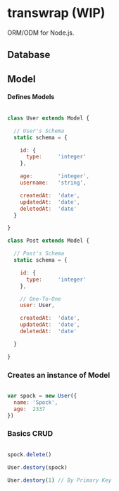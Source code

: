 # transwrap (WIP)

ORM/ODM for Node.js.


## Database

## Model

#### Defines Models

```js

class User extends Model {

  // User's Schema
  static schema = {

    id: {
      type:     'integer'
    },

    age:        'integer',
    username:   'string',

    createdAt:  'date',
    updatedAt:  'date',
    deletedAt:  'date'
  }

}

class Post extends Model {

  // Post's Schema
  static schema = {

    id: {
      type:     'integer'
    },

    // One-To-One
    user: User,

    createdAt:  'date',
    updatedAt:  'date',
    deletedAt:  'date'

  }

}

```

### Creates an instance of Model

```js

var spock = new User({
  name: 'Spock',
  age:  2337
})

```

### Basics CRUD


```js

spock.delete()

User.destory(spock)

User.destory(1) // By Primary Key
```
